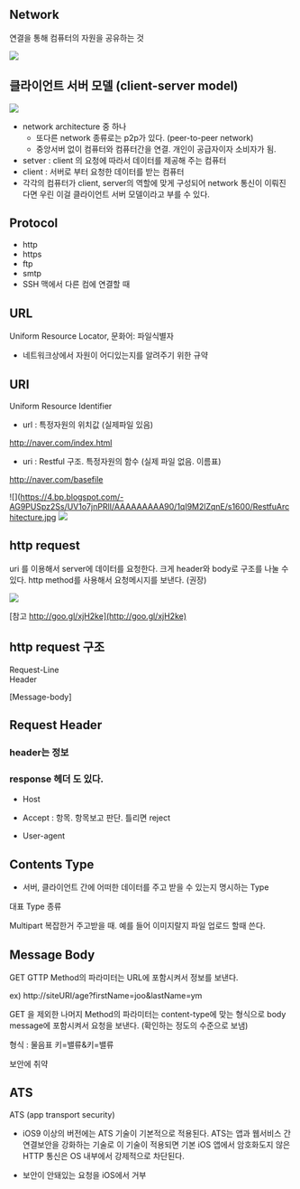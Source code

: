 ## Network

연결을 통해 컴퓨터의 자원을 공유하는 것

![](https://thumbs.dreamstime.com/z/bedrijfs-online-netwerk-op-de-toepassingsvector-van-het-wolkenapparaat-47246099.jpg)

## 클라이언트 서버 모델 (client-server model)

![](http://cfile25.uf.tistory.com/image/212C963B568B2B6E17E637)

- network architecture 중 하나
	- 또다른 network 종류로는 p2p가 있다. (peer-to-peer network)
	- 중앙서버 없이 컴퓨터와 컴퓨터간을 연결. 개인이 공급자이자 소비자가 됨.
- setver : client 의 요청에 따라서 데이터를 제공해 주는 컴퓨터
- client : 서버로 부터 요청한 데이터를 받는 컴퓨터
- 각각의 컴퓨터가 client, server의 역할에 맞게 구성되어 network 통신이 이뤄진다면 우린 이걸 클라이언트 서버 모델이라고 부를 수 있다.

## Protocol

- http
- https
- ftp
- smtp
- SSH 맥에서 다른 컴에 연결할 때


## URL

Uniform Resource Locator, 문화어: 파일식별자
- 네트워크상에서 자원이 어디있는지를 알려주기 위한 규약

## URI
Uniform Resource Identifier

- url : 특정자원의 위치값 (실제파일 있음)

http://naver.com/index.html

- uri : Restful 구조. 특정자원의 함수 (실제 파일 없음. 이름표)

http://naver.com/basefile 

![](https://4.bp.blogspot.com/-AG9PUSpz2Ss/UV1o7jnPRlI/AAAAAAAAA90/1qI9M2lZqnE/s1600/RestfuArchitecture.jpg
![](https://www.openprogrammer.info/wp-content/uploads/2015/01/buildingRestApi.jpg)

## http request

uri 를 이용해서 server에 데이터를 요청한다.
크게 header와 body로 구조를 나눌 수 있다.
http method를 사용해서 요청메시지를 보낸다. (권장)


![](https://2.bp.blogspot.com/-ATf_71UvxkI/V6iZSnciLLI/AAAAAAAAAfg/FyeGcATjy2UTUiwDT0nRFeB99Mqs1CagQCLcB/s1600/http-14-638.jpg)

[참고  http://goo.gl/xjH2ke](http://goo.gl/xjH2ke)

## http request 구조

Request-Line   
Header

[Message-body]


## Request Header

### header는 정보
### response 헤더 도 있다.

- Host

- Accept : 항목. 항목보고 판단. 틀리면 reject

- User-agent

## Contents Type

- 서버, 클라이언트 간에 어떠한 데이터를 주고 받을 수 있는지 명시하는 Type

대표 Type 종류

Multipart 복잡한거 주고받을 때. 예를 들어 이미지랄지 파일 업로드 할때 쓴다.

## Message Body

GET GTTP  Method의 파라미터는 URL에 포함시켜서 정보를 보낸다.

ex) http://siteURI/age?firstName=joo&lastName=ym

GET 을 제외한 나머지 Method의 파라미터는 content-type에 맞는 형식으로 body message에 포함시켜서 요청을 보낸다. 
(확인하는 정도의 수준으로 보냄)

형식 : 물음표 키=밸류&키=밸류

보안에 취약

## ATS

ATS (app transport security)

- iOS9 이상의 버전에는 ATS 기술이 기본적으로 적용된다. ATS는 앱과 웹서비스 간 연결보안을 강화하는 기술로 이 기술이 적용되면 기본 iOS 앱에서 암호화도지 않은 HTTP 통신은 OS 내부에서 강제적으로 차단된다.

- 보안이 안돼있는 요청을 iOS에서 거부

